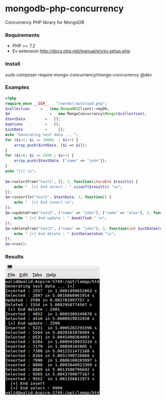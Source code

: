 # mongodb-php-concurrency
Concurrency PHP library for MongoDB
### Requirements
- PHP >= 7.2
- Ev extension http://docs.php.net/manual/en/ev.setup.php
### Install
sudo composer require mongo-concurrency/mongo-concurrency @dev
### Examples
```php
<?php
require_once __DIR__ . "/vendor/autoload.php";
$collection 	= 	(new MongoDB\Client)->myDb;
$m 				    = 	new MongoConcurrency\Mongo($collection);
$textData		  =	  [];
$options 		  =	  []; 
$intData 		  = 	[];
echo "Generating test data ... ";
for ($i=1; $i <= 10000  ; $i++) { 
	array_push($intData, [$i => $i]);
}
for ($i=0; $i <= 5000 ; $i++) { 
	array_push($textData, ["name" => "john"]);
}
echo "[+] \n";

$m->selectFrom("test1", [], 3, function(iterable $results) {
	echo "  [+] End select : ".sizeof($results)."\n";
});
$m->insertTo("test2", $textData, 3, function() {
	echo "  [+] End insert \n";
});
$m->updateFrom("test2", ["name" => "john"], ["name" => "alex"], 3, function(int $modified) {
	echo " [+] End update : ".$modified." \n";
});
$m->deleteFrom("test2", ["name" => "john"], 3, function(int $intDataeleted) {
	echo " [+] End delete : ".$intDataeleted."\n";
});
$m->run();
```
### Results 
![Image of Results](https://raw.githubusercontent.com/DilawskyJordan/mongodb-php-concurrency/master/Screenshot%20from%202020-03-01%2023-39-56.png)
